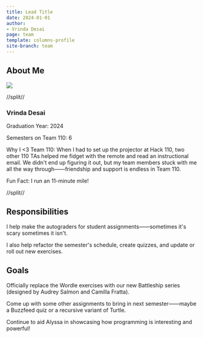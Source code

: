 ```yaml
---
title: Lead Title
date: 2024-01-01
author:
- Vrinda Desai
page: team
template: columns-profile
site-branch: team
---
```


## About Me
<img class="img-fluid" src="/static/profile-photos/vrindagreen.JPEG"/>


//split//

### Vrinda Desai

Graduation Year: 2024

Semesters on Team 110: 6

Why I <3 Team 110: When I had to set up the projector at Hack 110, two other 110 TAs helped me fidget with the remote and read an instructional email. We didn't end up figuring it out, but my team members stuck with me all the way through——friendship and support is endless in Team 110.

Fun Fact: I run an 11-minute mile!

//split//

## Responsibilities

I help make the autograders for student assignments——sometimes it's scary sometimes it isn't.

I also help refactor the semester's schedule, create quizzes, and update or roll out new exercises.  



## Goals

Officially replace the Wordle exercises with our new Battleship series (designed by Audrey Salmon and Camilla Fratta). 

Come up with some other assignments to bring in next semester——maybe a Buzzfeed quiz or a recursive variant of Turtle. 

Continue to aid Alyssa in showcasing how programming is interesting and powerful!